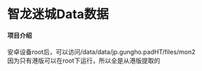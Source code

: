 # 智龙迷城Data数据

#### 项目介绍
安卓设备root后，可以访问/data/data/jp.gungho.padHT/files/mon2  
因为只有港版可以在root下运行，所以全是从港版提取的
